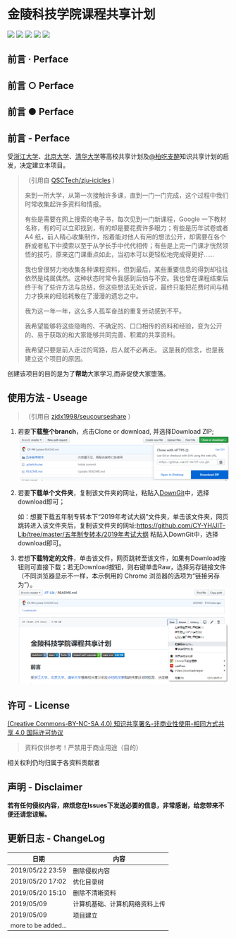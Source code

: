 # 金陵科技学院课程共享计划

[![](https://img.shields.io/github/watchers/CY-YH/JIT-Lib.svg?style=flat)](https://github.com/CY-YH/JIT-Lib/watchers)
[![](https://img.shields.io/github/stars/CY-YH/JIT-Lib.svg?style=flat)](https://github.com/CY-YH/JIT-Lib/stargazers)
[![](https://img.shields.io/github/forks/CY-YH/JIT-Lib.svg?style=flat)](https://github.com/CY-YH/JIT-Lib/network/members)
[![](https://img.shields.io/github/issues-pr-closed-raw/CY-YH/JIT-Lib.svg?style=flat)](https://github.com/CY-YH/JIT-Lib/issues)
![](https://img.shields.io/github/repo-size/CY-YH/JIT-Lib.svg?style=flat)

## 前言 · Perface

## 前言 ○ Perface

## 前言 ● Perface

## 前言 - Perface

受[浙江大学](https://github.com/QSCTech/zju-icicles)、[北京大学](https://github.com/lib-pku/libpku)、[清华大学](https://github.com/Trinkle23897/thu-cst-cracker)等高校共享计划及[@柏吃支醉](https://space.bilibili.com/131111)知识共享计划的启发，决定建立本项目。

>（引用自 [QSCTech/zju-icicles](https://github.com/QSCTech/zju-icicles) ）
>
>来到一所大学，从第一次接触许多课，直到一门一门完成，这个过程中我们时常收集起许多资料和情报。
>
>有些是需要在网上搜索的电子书，每次见到一门新课程，Google 一下教材名称，有的可以立即找到，有的却是要花费许多眼力；有些是历年试卷或者 A4 纸，前人精心收集制作，抱着能对他人有用的想法公开，却需要在各个群或者私下中摸索以至于从学长手中代代相传；有些是上完一门课才恍然领悟的技巧，原来这门课重点如此，当初本可以更轻松地完成得更好……
>
>我也曾很努力地收集各种课程资料，但到最后，某些重要信息的得到却往往依然是纯属偶然。这种状态时常令我感到后怕与不安。我也曾在课程结束后终于有了些许方法与总结，但这些想法无处诉说，最终只能把花费时间与精力才换来的经验耗散在了漫漫的遗忘之中。
>
>我为这一年一年，这么多人孤军奋战的重复劳动感到不平。
>
>我希望能够将这些隐晦的、不确定的、口口相传的资料和经验，变为公开的、易于获取的和大家能够共同完善、积累的共享资料。
>
>我希望只要是前人走过的弯路，后人就不必再走。 这是我的信念，也是我建立这个项目的原因。

创建该项目的目的是为了**帮助**大家学习,而非促使大家堕落。

## 使用方法 - Useage
>（引用自 [zjdx1998/seucourseshare](https://github.com/zjdx1998/seucourseshare/) ） 
1. 若要**下载整个branch**，点击Clone or download, 并选择Download ZIP;
   ![](https://github.com/CY-YH/JIT-Lib/blob/master/readme.assets/master_readme_downloadBranch.png)

2. 若要**下载单个文件夹**，复制该文件夹的网址，粘贴入[DownGit](https://minhaskamal.github.io/DownGit/#/home)中，选择download即可；

   如：想要下载五年制专转本下“2019年考试大纲”文件夹，单击该文件夹，网页跳转进入该文件夹后，复制该文件夹的网址:https://github.com/CY-YH/JIT-Lib/tree/master/五年制专转本/2019年考试大纲 粘贴入DownGit中，选择download即可。

3. 若想**下载特定的文件**，单击该文件，网页跳转至该文件，如果有Download按钮则可直接下载；若无Download按钮，则右键单击Raw，选择另存链接文件（不同浏览器显示不一样，本示例用的 Chrome 浏览器的选项为“链接另存为”）。
   ![](https://github.com/CY-YH/JIT-Lib/blob/master/readme.assets/master_readme_downloadFile.png)
   
## 许可 - License

[(Creative Commons-BY-NC-SA 4.0) 知识共享署名-非商业性使用-相同方式共享 4.0 国际许可协议](https://creativecommons.org/licenses/by-nc-sa/4.0/deed.zh)

>资料仅供参考！严禁用于商业用途（目的）

相关权利仍均归属于各资料贡献者

## 声明 - Disclaimer

**若有任何侵权内容，麻烦您在Issues下发送必要的信息，非常感谢，给您带来不便还请您谅解。**

## 更新日志 - ChangeLog

| 日期                   | 内容           |
| ---------------------- | -------------- |
| 2019/05/22 23:59       | 删除侵权内容                   |
| 2019/05/20 17:02       | 优化目录树                     |
| 2019/05/20 15:10       | 删除不清晰资料                  |
| 2019/05/09             | 计算机基础、计算机网络资料上传   |
| 2019/05/09             | 项目建立                       |
| more to be added...    |                               |
